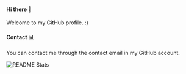 #### Hi there 👋
Welcome to my GitHub profile. :)
#### Contact 📊
You can contact me through the contact email in my GitHub account.

![README Stats](https://github-readme-stats.vercel.app/api?username=XDevC512L&count_private=true&show_icons=true&theme=codeSTACKr)
